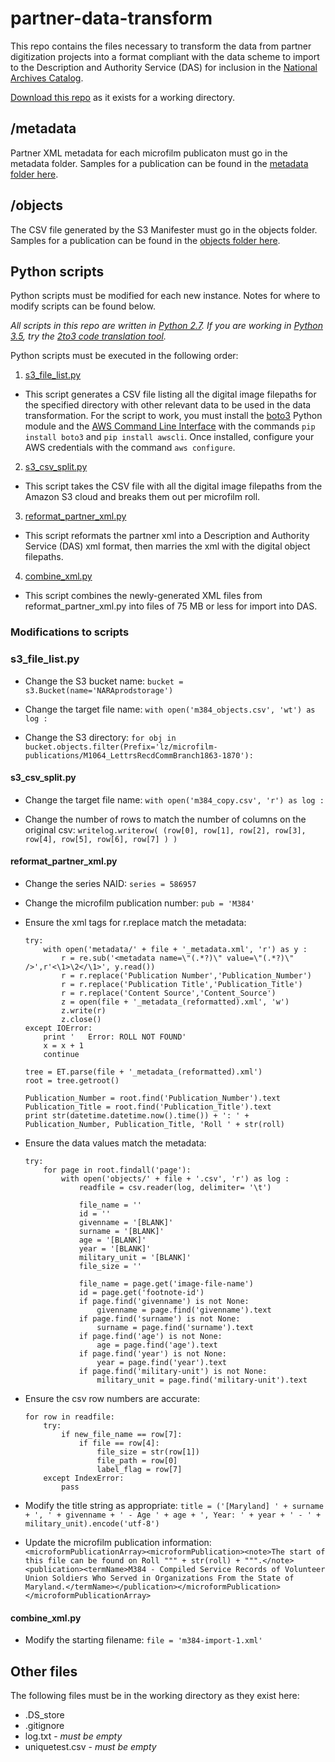 # partner-data-transform
This repo contains the files necessary to transform the data from partner digitization projects into a format compliant with the data scheme to import to the Description and Authority Service (DAS) for inclusion in the [National Archives Catalog](https://catalog.archives.gov).

[Download this repo](https://github.com/usnationalarchives/partner-data-transform/archive/master.zip) as it exists for a working directory.

## /metadata
Partner XML metadata for each microfilm publicaton must go in the metadata folder. Samples for a publication can be found in the [metadata folder here](https://github.com/usnationalarchives/partner-data-transform/tree/master/metadata).

## /objects
The CSV file generated by the S3 Manifester must go in the objects folder. Samples for a publication can be found in the [objects folder here](https://github.com/usnationalarchives/partner-data-transform/tree/master/objects).

## Python scripts
Python scripts must be modified for each new instance. Notes for where to modify scripts can be found below.

*All scripts in this repo are written in [Python 2.7](https://www.python.org/download/releases/2.7/). If you are working in [Python 3.5](https://www.python.org/downloads/release/python-352/), try the [2to3 code translation tool](https://docs.python.org/3.5/library/2to3.html).*

Python scripts must be executed in the following order:

1. [s3_file_list.py](https://github.com/usnationalarchives/partner-data-transform/blob/master/s3_file_list.py)
  * This script generates a CSV file listing all the digital image filepaths for the specified directory with other relevant data to be used in the data transformation. For the script to work, you must install the [boto3](https://boto3.readthedocs.io/en/latest/) Python module and the [AWS Command Line Interface](https://aws.amazon.com/cli/) with the commands `pip install boto3` and `pip install awscli`. Once installed, configure your AWS credentials with the command `aws configure`.
2. [s3_csv_split.py](https://github.com/usnationalarchives/partner-data-transform/blob/master/s3_csv_split.py)
  * This script takes the CSV file with all the digital image filepaths from the Amazon S3 cloud and breaks them out per microfilm roll.
3. [reformat_partner_xml.py](https://github.com/usnationalarchives/partner-data-transform/blob/master/reformat_partner_xml.py)
  * This script reformats the partner xml into a Description and Authority Service (DAS) xml format, then marries the xml with the digital object filepaths.
4. [combine_xml.py](https://github.com/usnationalarchives/partner-data-transform/blob/master/combine_xml.py)
  * This script combines the newly-generated XML files from reformat_partner_xml.py into files of 75 MB or less for import into DAS.
  
### Modifications to scripts

### s3_file_list.py
* Change the S3 bucket name:
	`bucket = s3.Bucket(name='NARAprodstorage')`

* Change the target file name:
	`with open('m384_objects.csv', 'wt') as log :`

* Change the S3 directory:
	`for obj in bucket.objects.filter(Prefix='lz/microfilm-publications/M1064_LettrsRecdCommBranch1863-1870'):`

#### s3_csv_split.py
* Change the target file name:
	`with open('m384_copy.csv', 'r') as log :`

* Change the number of rows to match the number of columns on the original csv:
	`writelog.writerow( (row[0], row[1], row[2], row[3], row[4], row[5], row[6], row[7] ) )`
	
#### reformat_partner_xml.py
* Change the series NAID:
	`series = 586957`

* Change the microfilm publication number:
	`pub = 'M384'`

* Ensure the xml tags for r.replace match the metadata:
	```
	try:
		with open('metadata/' + file + '_metadata.xml', 'r') as y :
			r = re.sub('<metadata name=\"(.*?)\" value=\"(.*?)\" />',r'<\1>\2</\1>', y.read())
			r = r.replace('Publication Number','Publication_Number')
			r = r.replace('Publication Title','Publication_Title')
			r = r.replace('Content Source','Content_Source')
			z = open(file + '_metadata_(reformatted).xml', 'w')
			z.write(r)
			z.close()
	except IOError:
		print '   Error: ROLL NOT FOUND'
		x = x + 1
		continue

	tree = ET.parse(file + '_metadata_(reformatted).xml')
	root = tree.getroot()

	Publication_Number = root.find('Publication_Number').text
	Publication_Title = root.find('Publication_Title').text
	print str(datetime.datetime.now().time()) + ': ' + Publication_Number, Publication_Title, 'Roll ' + str(roll)
	```

* Ensure the data values match the metadata:
	```
	try:
		for page in root.findall('page'):
			with open('objects/' + file + '.csv', 'r') as log :
				readfile = csv.reader(log, delimiter= '\t')

				file_name = ''
				id = ''
				givenname = '[BLANK]'
				surname = '[BLANK]'
				age = '[BLANK]'
				year = '[BLANK]'
				military_unit = '[BLANK]'
				file_size = ''

				file_name = page.get('image-file-name')
				id = page.get('footnote-id')
				if page.find('givenname') is not None:
					givenname = page.find('givenname').text
				if page.find('surname') is not None:
					surname = page.find('surname').text
				if page.find('age') is not None:
					age = page.find('age').text
				if page.find('year') is not None:
					year = page.find('year').text
				if page.find('military-unit') is not None:
					military_unit = page.find('military-unit').text
	```

* Ensure the csv row numbers are accurate:
	```
	for row in readfile:
		try:
			if new_file_name == row[7]:
				if file == row[4]:
					file_size = str(row[1])
					file_path = row[0]
					label_flag = row[7]
		except IndexError:
			pass
	```

* Modify the title string as appropriate:
	`title = ('[Maryland] ' + surname + ', ' + givenname + ' - Age ' + age + ', Year: ' + year + ' - ' + military_unit).encode('utf-8')`

* Update the microfilm publication information:
	`<microformPublicationArray><microformPublication><note>The start of this file can be found on Roll """ + str(roll) + """.</note><publication><termName>M384 - Compiled Service Records of Volunteer Union Soldiers Who Served in Organizations From the State of Maryland.</termName></publication></microformPublication></microformPublicationArray>`
	
#### combine_xml.py
* Modify the starting filename:
	`file = 'm384-import-1.xml'`

## Other files
The following files must be in the working directory as they exist here:
* .DS_store
* .gitignore
* log.txt - *must be empty*
* uniquetest.csv - *must be empty*
